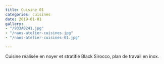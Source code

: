 ```yaml
---
title: Cuisine 01
categories: cuisines
date: 2019-01-01
gallery:
- "/933A0241.jpg"
- "/naos-atelier-cuisines.jpg"
- "/naos-atelier-cuisines-01.jpg"

---
```

Cuisine réalisée en noyer et stratifié Black Sirocco, plan de travail en inox.